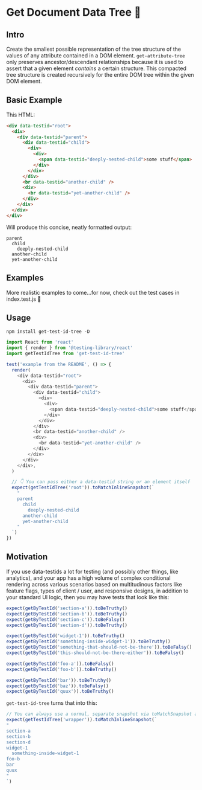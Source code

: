 # Get Document Data Tree 🌳

## Intro

Create the smallest possible representation of the tree structure of the values of any attribute contained in a DOM element. `get-attribute-tree` only preserves ancestor/descendant relationships because it is used to assert that a given element _contains_ a certain structure. This compacted tree structure is created recursively for the entire DOM tree within the given DOM element.

## Basic Example

This HTML:

```html
<div data-testid="root">
  <div>
    <div data-testid="parent">
      <div data-testid="child">
        <div>
          <div>
            <span data-testid="deeply-nested-child">some stuff</span>
          </div>
        </div>
      </div>
      <br data-testid="another-child" />
      <div>
        <br data-testid="yet-another-child" />
      </div>
    </div>
  </div>
</div>
```

Will produce this concise, neatly formatted output:

```
parent
  child
    deeply-nested-child
  another-child
  yet-another-child
```

## Examples

More realistic examples to come...for now, check out the test cases in index.test.js 🙂

## Usage

```
npm install get-test-id-tree -D
```

```js
import React from 'react'
import { render } from '@testing-library/react'
import getTestIdTree from 'get-test-id-tree'

test('example from the README', () => {
  render(
    <div data-testid="root">
      <div>
        <div data-testid="parent">
          <div data-testid="child">
            <div>
              <div>
                <span data-testid="deeply-nested-child">some stuff</span>
              </div>
            </div>
          </div>
          <br data-testid="another-child" />
          <div>
            <br data-testid="yet-another-child" />
          </div>
        </div>
      </div>
    </div>,
  )

  // 👇 You can pass either a data-testid string or an element itself
  expect(getTestIdTree('root')).toMatchInlineSnapshot(`
    "
    parent
      child
        deeply-nested-child
      another-child
      yet-another-child
    "
  `)
})
```

## Motivation

If you use data-testids a lot for testing (and possibly other things, like analytics), and your app has a high volume of complex conditional rendering across various scenarios based on multitudinous factors like feature flags, types of client / user, and responsive designs, in addition to your standard UI logic, then you may have tests that look like this:

```js
expect(getByTestId('section-a')).toBeTruthy()
expect(getByTestId('section-b')).toBeTruthy()
expect(getByTestId('section-c')).toBeFalsy()
expect(getByTestId('section-d')).toBeTruthy()

expect(getByTestId('widget-1')).toBeTruthy()
expect(getByTestId('something-inside-widget-1')).toBeTruthy()
expect(getByTestId('something-that-should-not-be-there')).toBeFalsy()
expect(getByTestId('this-should-not-be-there-either')).toBeFalsy()

expect(getByTestId('foo-a')).toBeFalsy()
expect(getByTestId('foo-b')).toBeTruthy()

expect(getByTestId('bar')).toBeTruthy()
expect(getByTestId('baz')).toBeFalsy()
expect(getByTestId('quux')).toBeTruthy()
```

`get-test-id-tree` turns that into this:

```js
// You can always use a normal, separate snapshot via toMatchSnapshot also
expect(getTestIdTree('wrapper')).toMatchInlineSnapshot(`
"
section-a
section-b
section-d
widget-1
  something-inside-widget-1
foo-b
bar
quux
"
`)
```
